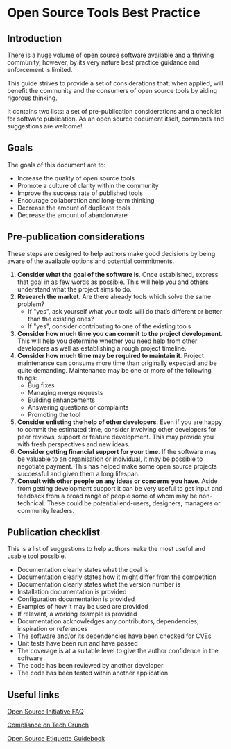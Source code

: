 # Open Source Tools Best Practice

## Introduction

There is a huge volume of open source software available and a thriving community, however, by its very nature best practice guidance and enforcement is limited.

This guide strives to provide a set of considerations that, when applied, will benefit the community and the consumers of open source tools by aiding rigorous thinking.

It contains two lists: a set of pre-publication considerations and a checklist for software publication. As an open source document itself, comments and suggestions are welcome!

## Goals
The goals of this document are to:

* Increase the quality of open source tools
* Promote a culture of clarity within the community
* Improve the success rate of published tools
* Encourage collaboration and long-term thinking
* Decrease the amount of duplicate tools
* Decrease the amount of abandonware


## Pre-publication considerations
These steps are designed to help authors make good decisions by being aware of the available options and potential commitments. 

1. **Consider what the goal of the software is**. Once established, express that goal in as few words as possible. This will help you and others understand what the project aims to do.
2. **Research the market**. Are there already tools which solve the same problem?
	* If "yes", ask yourself what your tools will do that’s different or better than the existing ones?
	* If "yes", consider contributing to one of the existing tools
3. **Consider how much time you can commit to the project development**. This will help you determine whether you need help from other developers as well as establishing a rough project timeline. 
4. **Consider how much time may be required to maintain it**. Project maintenance can consume more time than originally expected and be quite demanding. Maintenance may be one or more of the following things:
	* Bug fixes
	* Managing merge requests
	* Building enhancements
	* Answering questions or complaints
	* Promoting the tool
6. **Consider enlisting the help of other developers**. Even if you are happy to commit the estimated time, consider involving other developers for peer reviews, support or feature development. This may provide you with fresh perspectives and new ideas. 
7. **Consider getting financial support for your time**. If the software may be valuable to an organisation or individual, it may be possible to negotiate payment. This has helped make some open source projects successful and given them a long lifespan.
8. **Consult with other people on any ideas or concerns you have**. Aside from getting development support it can be very useful to get input and feedback from a broad range of people some of whom may be non-technical. These could be potential end-users, designers, managers or community leaders.

## Publication checklist
This is a list of suggestions to help authors make the most useful and usable tool possible.

* Documentation clearly states what the goal is
* Documentation clearly states how it might differ from the competition
* Documentation clearly states what the version number is
* Installation documentation is provided
* Configuration documentation is provided
* Examples of how it may be used are provided
* If relevant, a working example is provided
* Documentation acknowledges any contributors, dependencies, inspiration or references
* The software and/or its dependencies have been checked for CVEs
* Unit tests have been run and have passed
* The coverage is at a suitable level to give the author confidence in the software
* The code has been reviewed by another developer
* The code has been tested within another application

## Useful links
[Open Source Initiative FAQ](https://opensource.org/faq)

[Compliance on Tech Crunch](https://techcrunch.com/2012/12/14/open-source-software-compliance-basics-and-best-practices/)

[Open Source Etiquette Guidebook](https://css-tricks.com/author/kent-c-dodds-and-sarah-drasner/)